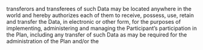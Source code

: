 transferors  and  transferees  of  such  Data  may  be  located  anywhere  in  the  world  and  hereby  authorizes
each  of  them  to  receive,  possess,  use,  retain  and  transfer  the  Data,  in  electronic  or  other  form,  for  the
purposes  of  implementing,  administering  and  managing  the  Participant’s  participation  in  the  Plan,
including  any  transfer  of  such  Data  as  may  be  required  for  the  administration  of  the  Plan  and/or  the